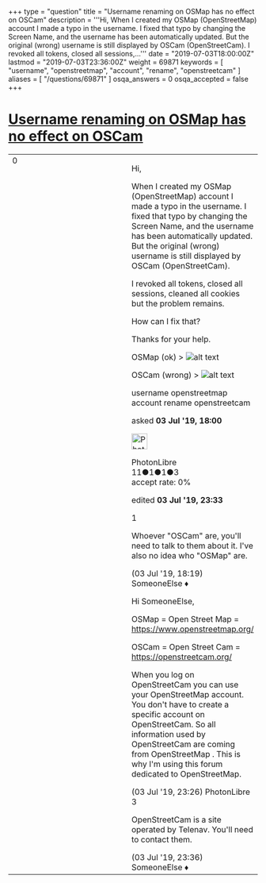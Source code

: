 +++
type = "question"
title = "Username renaming on OSMap has no effect on OSCam"
description = '''Hi, When I created my OSMap (OpenStreetMap) account I made a typo in the username. I fixed that typo by changing the Screen Name, and the username has been automatically updated. But the original (wrong) username is still displayed by OSCam (OpenStreetCam). I revoked all tokens, closed all sessions,...'''
date = "2019-07-03T18:00:00Z"
lastmod = "2019-07-03T23:36:00Z"
weight = 69871
keywords = [ "username", "openstreetmap", "account", "rename", "openstreetcam" ]
aliases = [ "/questions/69871" ]
osqa_answers = 0
osqa_accepted = false
+++

<div class="headNormal">

# [Username renaming on OSMap has no effect on OSCam](/questions/69871/username-renaming-on-osmap-has-no-effect-on-oscam)

</div>

<div id="main-body">

<div id="askform">

<table id="question-table" style="width:100%;">
<colgroup>
<col style="width: 50%" />
<col style="width: 50%" />
</colgroup>
<tbody>
<tr>
<td style="width: 30px; vertical-align: top"><div class="vote-buttons">
<span id="post-69871-upvote" class="ajax-command post-vote up" rel="nofollow" title="I like this post (click again to cancel)"> </span>
<div id="post-69871-score" class="post-score" title="current number of votes">
0
</div>
<span id="post-69871-downvote" class="ajax-command post-vote down" rel="nofollow" title="I dont like this post (click again to cancel)"> </span> <span id="favorite-mark" class="ajax-command favorite-mark" rel="nofollow" title="mark/unmark this question as favorite (click again to cancel)"> </span>
<div id="favorite-count" class="favorite-count">
&#10;</div>
</div></td>
<td><div id="item-right">
<div class="question-body">
<p>Hi,</p>
<p>When I created my OSMap (OpenStreetMap) account I made a typo in the username. I fixed that typo by changing the Screen Name, and the username has been automatically updated. But the original (wrong) username is still displayed by OSCam (OpenStreetCam).</p>
<p>I revoked all tokens, closed all sessions, cleaned all cookies but the problem remains.</p>
<p>How can I fix that?</p>
<p>Thanks for your help.</p>
<p>OSMap (ok) &gt; <img src="https://help.openstreetmap.org/upfiles/OSMapSide.PNG" alt="alt text" /></p>
<p>OSCam (wrong) &gt; <img src="https://help.openstreetmap.org/upfiles/OSCamSide.PNG" alt="alt text" /></p>
</div>
<div id="question-tags" class="tags-container tags">
<span class="post-tag tag-link-username" rel="tag" title="see questions tagged &#39;username&#39;">username</span> <span class="post-tag tag-link-openstreetmap" rel="tag" title="see questions tagged &#39;openstreetmap&#39;">openstreetmap</span> <span class="post-tag tag-link-account" rel="tag" title="see questions tagged &#39;account&#39;">account</span> <span class="post-tag tag-link-rename" rel="tag" title="see questions tagged &#39;rename&#39;">rename</span> <span class="post-tag tag-link-openstreetcam" rel="tag" title="see questions tagged &#39;openstreetcam&#39;">openstreetcam</span>
</div>
<div id="question-controls" class="post-controls">
&#10;</div>
<div class="post-update-info-container">
<div class="post-update-info post-update-info-user">
<p>asked <strong>03 Jul '19, 18:00</strong></p>
<img src="https://secure.gravatar.com/avatar/8ce3a7350c39088b5195da7fc661dff2?s=32&amp;d=identicon&amp;r=g" class="gravatar" width="32" height="32" alt="PhotonLibre&#39;s gravatar image" />
<p><span>PhotonLibre</span><br />
<span class="score" title="11 reputation points">11</span><span title="1 badges"><span class="badge1">●</span><span class="badgecount">1</span></span><span title="1 badges"><span class="silver">●</span><span class="badgecount">1</span></span><span title="3 badges"><span class="bronze">●</span><span class="badgecount">3</span></span><br />
<span class="accept_rate" title="Rate of the user&#39;s accepted answers">accept rate:</span> <span title="PhotonLibre has no accepted answers">0%</span></p>
</img>
</div>
<div class="post-update-info post-update-info-edited">
<p><span> edited <strong>03 Jul '19, 23:33</strong> </span></p>
</div>
</div>
<div id="comments-container-69871" class="comments-container">
<span id="69872"></span>
<div id="comment-69872" class="comment">
<div id="post-69872-score" class="comment-score">
1
</div>
<div class="comment-text">
<p>Whoever "OSCam" are, you'll need to talk to them about it. I've also no idea who "OSMap" are.</p>
</div>
<div id="comment-69872-info" class="comment-info">
<span class="comment-age">(03 Jul '19, 18:19)</span> <span class="comment-user userinfo">SomeoneElse ♦</span>
</div>
</div>
<span id="69877"></span>
<div id="comment-69877" class="comment">
<div id="post-69877-score" class="comment-score">
&#10;</div>
<div class="comment-text">
<p>Hi SomeoneElse,</p>
<p>OSMap = Open Street Map = <a href="https://www.openstreetmap.org/">https://www.openstreetmap.org/</a></p>
<p>OSCam = Open Street Cam = <a href="https://openstreetcam.org/">https://openstreetcam.org/</a></p>
<p>When you log on OpenStreetCam you can use your OpenStreetMap account. You don't have to create a specific account on OpenStreetCam. So all information used by OpenStreetCam are coming from OpenStreetMap . This is why I'm using this forum dedicated to OpenStreetMap.</p>
</div>
<div id="comment-69877-info" class="comment-info">
<span class="comment-age">(03 Jul '19, 23:26)</span> <span class="comment-user userinfo">PhotonLibre</span>
</div>
</div>
<span id="69878"></span>
<div id="comment-69878" class="comment">
<div id="post-69878-score" class="comment-score">
3
</div>
<div class="comment-text">
<p>OpenStreetCam is a site operated by Telenav. You'll need to contact them.</p>
</div>
<div id="comment-69878-info" class="comment-info">
<span class="comment-age">(03 Jul '19, 23:36)</span> <span class="comment-user userinfo">SomeoneElse ♦</span>
</div>
</div>
</div>
<div id="comment-tools-69871" class="comment-tools">
&#10;</div>
<div class="clear">
&#10;</div>
<div id="comment-69871-form-container" class="comment-form-container">
&#10;</div>
<div class="clear">
&#10;</div>
</div></td>
</tr>
</tbody>
</table>

</div>

</div>

